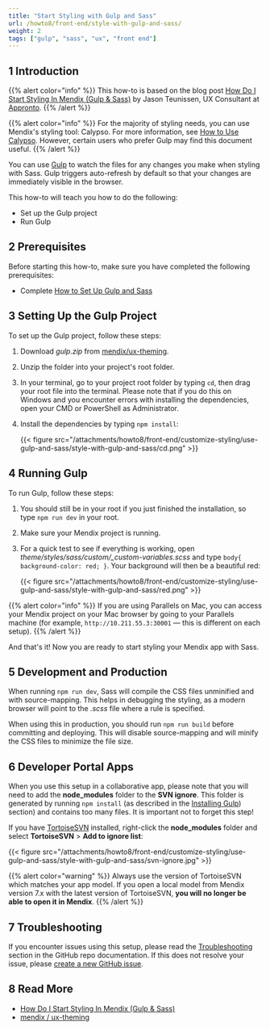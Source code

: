```yaml
---
title: "Start Styling with Gulp and Sass"
url: /howto8/front-end/style-with-gulp-and-sass/
weight: 2
tags: ["gulp", "sass", "ux", "front end"]
---
```


## 1 Introduction

{{% alert color="info" %}}
This how-to is based on the blog post [How Do I Start Styling In Mendix (Gulp & Sass)](https://medium.com/@jasonteunissen/how-do-i-start-styling-in-mendix-gulp-sass-6b37ddaf8de6) by Jason Teunissen, UX Consultant at [Appronto](https://developer.mendixcloud.com/link/partnerprofile/8870).
{{% /alert %}}

{{% alert color="info" %}}
For the majority of styling needs, you can use Mendix's styling tool: Calypso. For more information, see [How to Use Calypso](/howto8/front-end/calypso/). However, certain users who prefer Gulp may find this document useful.
{{% /alert %}}

You can use [Gulp](https://gulpjs.com/) to watch the files for any changes you make when styling with Sass. Gulp triggers auto-refresh by default so that your changes are immediately visible in the browser.

This how-to will teach you how to do the following:

* Set up the Gulp project
* Run Gulp

## 2 Prerequisites

Before starting this how-to, make sure you have completed the following prerequisites:

* Complete [How to Set Up Gulp and Sass](/howto8/front-end/sass-eight/)

## 3 Setting Up the Gulp Project

To set up the Gulp project, follow these steps:

1. Download *gulp.zip* from [mendix/ux-theming](https://github.com/mendix/ux-theming/releases).
2. Unzip the folder into your project's root folder.
3. In your terminal, go to your project root folder by typing `cd`, then drag your root file into the terminal. Please note that if you do this on Windows and you encounter errors with installing the dependencies, open your CMD or PowerShell as Administrator.
4. <a name="34"></a>Install the dependencies by typing `npm install`:

    {{< figure src="/attachments/howto8/front-end/customize-styling/use-gulp-and-sass/style-with-gulp-and-sass/cd.png" >}}

## 4 Running Gulp

To run Gulp, follow these steps:

1. You should still be in your root if you just finished the installation, so type `npm run dev` in your root.
2. Make sure your Mendix project is running.
3. For a quick test to see if everything is working, open *theme/styles/sass/custom/_custom-variables.scss* and type `body{ background-color: red; }`. Your background will then be a beautiful red:

    {{< figure src="/attachments/howto8/front-end/customize-styling/use-gulp-and-sass/style-with-gulp-and-sass/red.png" >}}

{{% alert color="info" %}}
If you are using Parallels on Mac, you can access your Mendix project on your Mac browser by going to your Parallels machine (for example, `http://10.211.55.3:30001` — this is different on each setup).
{{% /alert %}}

And that's it! Now you are ready to start styling your Mendix app with Sass.

## 5 Development and Production

When running `npm run dev`, Sass will compile the CSS files unminified and with source-mapping. This helps in debugging the styling, as a modern browser will point to the *.scss* file where a rule is specified.

When using this in production, you should run `npm run build` before committing and deploying. This will disable source-mapping and will minify the CSS files to minimize the file size.

## 6 Developer Portal Apps

When you use this setup in a collaborative app, please note that you will need to add the **node_modules** folder to the **SVN ignore**. This folder is generated by running `npm install` (as described in the [Installing Gulp](#34)) section) and contains too many files. It is important not to forget this step!

If you have [TortoiseSVN](/refguide8/using-version-control-in-studio-pro/#tortoisesvn-subclipse) installed, right-click the **node_modules** folder and select **TortoiseSVN** > **Add to ignore list**:

{{< figure src="/attachments/howto8/front-end/customize-styling/use-gulp-and-sass/style-with-gulp-and-sass/svn-ignore.jpg" >}}

{{% alert color="warning" %}}
Always use the version of TortoiseSVN which matches your app model. If you open a local model from Mendix version 7.x with the latest version of TortoiseSVN, **you will no longer be able to open it in Mendix**.
{{% /alert %}}

## 7 Troubleshooting

If you encounter issues using this setup, please read the [Troubleshooting](https://github.com/mendix/ux-theming#troubleshooting) section in the GitHub repo documentation. If this does not resolve your issue, please [create a new GitHub issue](https://github.com/mendix/ux-theming/issues/).

## 8 Read More

* [How Do I Start Styling In Mendix (Gulp & Sass)](https://medium.com/@jasonteunissen/how-do-i-start-styling-in-mendix-gulp-sass-6b37ddaf8de6)
* [mendix / ux-theming](https://github.com/mendix/ux-theming)
